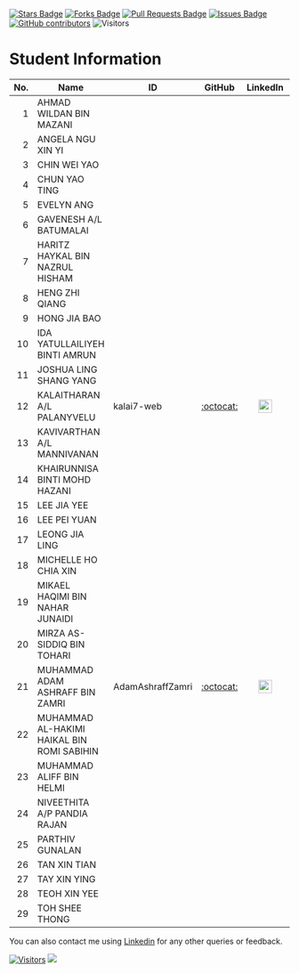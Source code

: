 
<a href="https://github.com/drshahizan/database/stargazers"><img src="https://img.shields.io/github/stars/drshahizan/database" alt="Stars Badge"/></a>
<a href="https://github.com/drshahizan/database/network/members"><img src="https://img.shields.io/github/forks/drshahizan/database" alt="Forks Badge"/></a>
<a href="https://github.com/drshahizan/database/pulls"><img src="https://img.shields.io/github/issues-pr/drshahizan/database" alt="Pull Requests Badge"/></a>
<a href="https://github.com/drshahizan/database/issues"><img src="https://img.shields.io/github/issues/drshahizan/database" alt="Issues Badge"/></a>
<a href="https://github.com/drshahizan/database/graphs/contributors"><img alt="GitHub contributors" src="https://img.shields.io/github/contributors/drshahizan/database?color=2b9348"></a>
![Visitors](https://api.visitorbadge.io/api/visitors?path=https%3A%2F%2Fgithub.com%2Fdrshahizan%2Fdatabase&labelColor=%23d9e3f0&countColor=%23697689&style=flat)

# Student Information

| No. | Name                                       | ID | GitHub | LinkedIn | Portfolio |
| --: | ------------------------------------------ | -- | :----: | :------: | :-------: |
|   1 | AHMAD WILDAN BIN MAZANI                    |    |        |          |           |
|   2 | ANGELA NGU XIN YI                          |    |        |          |           |
|   3 | CHIN WEI YAO                               |    |        |          |           |
|   4 | CHUN YAO TING                              |    |        |          |           |
|   5 | EVELYN ANG                                 |    |        |          |           |
|   6 | GAVENESH A/L BATUMALAI                     |    |        |          |           |
|   7 | HARITZ HAYKAL BIN NAZRUL HISHAM            |    |        |          |           |
|   8 | HENG ZHI QIANG                             |    |        |          |           |
|   9 | HONG JIA BAO                               |    |        |          |           |
|  10 | IDA YATULLAILIYEH BINTI AMRUN              |    |        |          |           |
|  11 | JOSHUA LING SHANG YANG                     |    |        |          |           |
|  12 | KALAITHARAN A/L PALANYVELU                 |kalai7-web    | [:octocat:](https://github.com/kalai7-web) | <a href="https://www.linkedin.com/in/kalai-tharan/" ><img src="https://github.com/drshahizan/database/blob/0cb41bbdeddba722006bd2f27c68accc19311571/images/linkedin.png" width="24px" height="24px" ></a> | <a href="https://kalai7-web.github.io/kalai.github.io/"><img src="https://github.com/drshahizan/database/blob/210331a2e0da5be42b480a3aeee0cda2026122aa/images/portfolio.png" width="24px" height="24px"></a> |
|  13 | KAVIVARTHAN A/L MANNIVANAN                 |    |        |          |           |
|  14 | KHAIRUNNISA BINTI MOHD HAZANI              |    |        |          |           |
|  15 | LEE JIA YEE                                |    |        |          |           |
|  16 | LEE PEI YUAN                               |    |        |          |           |
|  17 | LEONG JIA LING                             |    |        |          |           |
|  18 | MICHELLE HO CHIA XIN                       |    |        |          |           |
|  19 | MIKAEL HAQIMI BIN NAHAR JUNAIDI            |    |        |          |           |
|  20 | MIRZA AS-SIDDIQ BIN TOHARI                 |    |        |          |           |
|  21 | MUHAMMAD ADAM ASHRAFF BIN ZAMRI            | AdamAshraffZamri | [:octocat:](https://github.com/AdamAshraffZamri) | <a href="https://www.linkedin.com/in/adam-ashraff-0a2499340" ><img src="https://github.com/drshahizan/database/blob/0cb41bbdeddba722006bd2f27c68accc19311571/images/linkedin.png" width="24px" height="24px" ></a> | <a href="https://adamashraffzamri.github.io/portfolio/"><img src="https://github.com/drshahizan/database/blob/210331a2e0da5be42b480a3aeee0cda2026122aa/images/portfolio.png" width="24px" height="24px"></a> |
|  22 | MUHAMMAD AL-HAKIMI HAIKAL BIN ROMI SABIHIN |    |        |          |           |
|  23 | MUHAMMAD ALIFF BIN HELMI                   |    |        |          |           |
|  24 | NIVEETHITA A/P PANDIA RAJAN                |    |        |          |           |
|  25 | PARTHIV GUNALAN                            |    |        |          |           |
|  26 | TAN XIN TIAN                               |    |        |          |           |
|  27 | TAY XIN YING                               |    |        |          |           |
|  28 | TEOH XIN YEE                               |    |        |          |           |
|  29 | TOH SHEE THONG                             |    |        |          |           |


You can also contact me using [Linkedin](https://www.linkedin.com/in/drshahizan/) for any other queries or feedback.

[![Visitors](https://api.visitorbadge.io/api/visitors?path=https%3A%2F%2Fgithub.com%2Fdrshahizan&labelColor=%23697689&countColor=%23555555&style=plastic)](https://visitorbadge.io/status?path=https%3A%2F%2Fgithub.com%2Fdrshahizan)
![](https://hit.yhype.me/github/profile?user_id=81284918)


